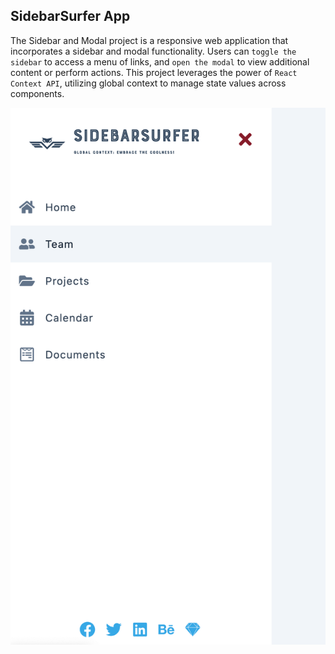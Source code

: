## SidebarSurfer App

The Sidebar and Modal project is a responsive web application that incorporates a sidebar and modal functionality. Users can `toggle the sidebar` to access a menu of links, and `open the modal` to view additional content or perform actions. This project leverages the power of `React Context API`, utilizing global context to manage state values across components.

<img src="./src/sidebar-surfer.png" alt="SidebarSurfer App"/>